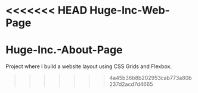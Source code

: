 <<<<<<< HEAD
Huge-Inc-Web-Page
=======
# Huge-Inc.-About-Page
Project where I build a website layout using CSS Grids and Flexbox. 
>>>>>>> 4a45b36b8b202953cab773a80b237d2acd7d4665
